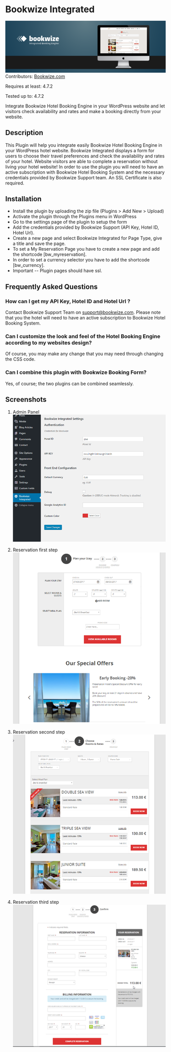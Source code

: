 # Bookwize Integrated
![Alt Text](https://github.com/bookwize/wp-bookwize-integrated/blob/master/bookwize-wordpress-plugin.png?raw=true)
Contributors: <a href="https://www.bookwize.com/" taget="_blank">Bookwize.com</a>

Requires at least: 4.7.2

Tested up to: 4.7.2

Integrate Bookwize Hotel Booking Engine in your WordPress website and let visitors check availability and rates and make a booking directly from your website.

## Description
This Plugin will help you integrate easily Bookwize Hotel Booking Engine in your WordPress hotel website. Bookwize Integrated displays a form for users to choose their travel preferences and check the availability and rates of your hotel.
Website visitors are able to complete a reservation without living your hotel website! In order to use the plugin you will need to have an active subscription with Bookwize Hotel Booking System and the necessary credentials provided by Bookwize Support team.
An SSL Certificate is also required.

## Installation
* Install the plugin by uploading the zip file (Plugins > Add New > Upload)
* Activate the plugin through the Plugins menu in WordPress
* Go to the settings page of the plugin to setup the form
* Add the credentials provided by Bookwize Support (API Key, Hotel ID, Hotel Url).
* Create a new page and select Bookwize Integrated for Page Type, give a title and save the page.
* To set a My Reservation Page you have to create a new page and add the shortcode [bw_myreservation].
* In order to set a currency selector you have to add the shortcode [bw_currency].
* Important -- Plugin pages should have ssl.

## Frequently Asked Questions 
### How can I get my API Key, Hotel ID and Hotel Url ?
Contact Bookwize Support Team on support@bookwize.com. Please note that you the hotel will need to have an active subscription to Bookwize Hotel Booking System.
### Can I customize the look and feel of the Hotel Booking Engine according to my websites design?
Of course, you may make any change that you may need through changing the CSS code.
### Can I combine this plugin with Bookwize Booking Form?
Yes, of course; the two plugins can be combined seamlessly.

## Screenshots
1. Admin Panel
![Alt Text](https://github.com/bookwize/wp-bookwize-integrated/blob/master/public/img/screenshot1.png?raw=true?raw=true)

2. Reservation first step
![Alt Text](https://github.com/bookwize/wp-bookwize-integrated/blob/master/public/img/screenshot2.png?raw=true?raw=true)

3. Reservation second step
![Alt Text](https://github.com/bookwize/wp-bookwize-integrated/blob/master/public/img/screenshot3.png?raw=true?raw=true) 

4. Reservation third step
![Alt Text](https://github.com/bookwize/wp-bookwize-integrated/blob/master/public/img/screenshot4.png?raw=true?raw=true)
